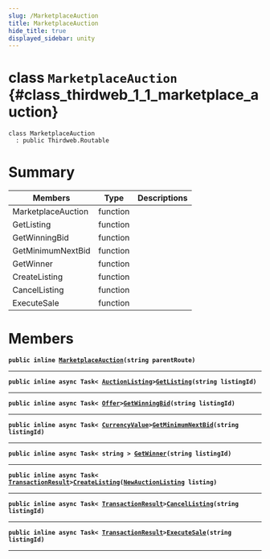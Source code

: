 ```yaml
---
slug: /MarketplaceAuction
title: MarketplaceAuction
hide_title: true
displayed_sidebar: unity
---
```


# class `MarketplaceAuction` {#class_thirdweb_1_1_marketplace_auction}

```
class MarketplaceAuction
  : public Thirdweb.Routable
```

# Summary

| Members            | Type     | Descriptions |
| ------------------ | -------- | ------------ |
| MarketplaceAuction | function |              |
| GetListing         | function |              |
| GetWinningBid      | function |              |
| GetMinimumNextBid  | function |              |
| GetWinner          | function |              |
| CreateListing      | function |              |
| CancelListing      | function |              |
| ExecuteSale        | function |              |

# Members

**`public inline `[`MarketplaceAuction`](#class_thirdweb_1_1_marketplace_auction_1a4e2dd160750e3621c04c6736b82614f1)`(string parentRoute)`**

---

**`public inline async Task< `[`AuctionListing`](docs/unity/AuctionListing.md#class_thirdweb_1_1_auction_listing)`>`[`GetListing`](#class_thirdweb_1_1_marketplace_auction_1ac70b56f4742cd613adf238f81c557b2e)`(string listingId)`**

---

**`public inline async Task< `[`Offer`](docs/unity/Offer.md#struct_thirdweb_1_1_offer)`>`[`GetWinningBid`](#class_thirdweb_1_1_marketplace_auction_1a8af165713003442fb31b15ea76ead6d0)`(string listingId)`**

---

**`public inline async Task< `[`CurrencyValue`](docs/unity/CurrencyValue.md#struct_thirdweb_1_1_currency_value)`>`[`GetMinimumNextBid`](#class_thirdweb_1_1_marketplace_auction_1ab8b027a4c73a40df7caea2ea37051874)`(string listingId)`**

---

**`public inline async Task< string > `[`GetWinner`](#class_thirdweb_1_1_marketplace_auction_1a2d65d7635f15b2ba0b240cea628893ea)`(string listingId)`**

---

**`public inline async Task< `[`TransactionResult`](docs/unity/TransactionResult.md#class_thirdweb_1_1_transaction_result)`>`[`CreateListing`](#class_thirdweb_1_1_marketplace_auction_1a5389fc7614945a9278a4cde1d867e5e2)`(`[`NewAuctionListing`](docs/unity/NewAuctionListing.md#class_thirdweb_1_1_new_auction_listing)` listing)`**

---

**`public inline async Task< `[`TransactionResult`](docs/unity/TransactionResult.md#class_thirdweb_1_1_transaction_result)`>`[`CancelListing`](#class_thirdweb_1_1_marketplace_auction_1a72cfddaaa9adef6aa2691af390f1bec7)`(string listingId)`**

---

**`public inline async Task< `[`TransactionResult`](docs/unity/TransactionResult.md#class_thirdweb_1_1_transaction_result)`>`[`ExecuteSale`](#class_thirdweb_1_1_marketplace_auction_1a6b478339202f3d93a508a11d00373843)`(string listingId)`**

---
